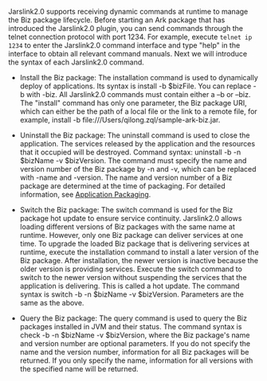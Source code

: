 ﻿Jarslink2.0 supports receiving dynamic commands at runtime to manage the Biz package lifecycle. Before starting an Ark package that has introduced the Jarslink2.0 plugin, you can send commands through the telnet connection protocol with port 1234. For example, execute `telnet ip 1234` to enter the Jarslink2.0 command interface and type "help" in the interface to obtain all relevant command manuals. Next we will introduce the syntax of each Jarslink2.0 command.

+ Install the Biz package:  The installation command is used to dynamically deploy of applications. Its syntax is install -b $bizFile. You can replace -b with -biz. All Jarslink2.0 commands must contain either a –b or –biz. The "install" command has only one parameter, the Biz package URI, which can either be the path of a local file or the link to a remote file, for example, install -b file:///Users/qilong.zql/sample-ark-biz.jar. 


+ Uninstall the Biz package: The uninstall command is used to close the application. The services released by the application and the resources that it occupied will be destroyed. Command syntax: uninstall -b -n $bizName -v $bizVersion. The command must specify the name and version number of the Biz package by -n and -v, which can be replaced with -name and -version. The name and version number of a Biz package are determined at the time of packaging. For detailed information, see [Application Packaging](./jarslink-repackage).


+ Switch the Biz package: The switch command is used for the Biz package hot update to ensure service continuity. Jarslink2.0 allows loading different versions of Biz packages with the same name at runtime. However, only one Biz package can deliver services at one time. To upgrade the loaded Biz package that is delivering services at runtime, execute the installation command to install a later version of the Biz package. After installation, the newer version is inactive because the older version is providing services. Execute the switch command to switch to the newer version without suspending the services that the application is delivering. This is called a hot update. The command syntax is switch -b -n $bizName -v $bizVersion. Parameters are the same as the above.


+ Query the Biz package: The query command is used to query the Biz packages installed in JVM and their status. The command syntax is check -b -n $bizName -v $bizVersion, where the Biz package's name and version number are optional parameters. If you do not specify the name and the version number, information for all Biz packages will be returned. If you only specify the name, information for all versions with the specified name will be returned.
